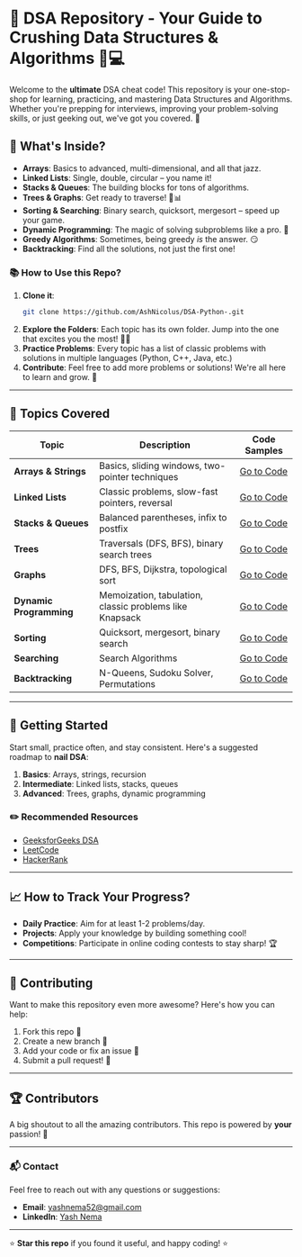 # 🚀 DSA Repository - Your Guide to Crushing Data Structures & Algorithms 🧠💻

Welcome to the **ultimate** DSA cheat code! This repository is your one-stop-shop for learning, practicing, and mastering Data Structures and Algorithms. Whether you're prepping for interviews, improving your problem-solving skills, or just geeking out, we've got you covered. 💪

## 🌟 What's Inside?

- **Arrays**: Basics to advanced, multi-dimensional, and all that jazz.
- **Linked Lists**: Single, double, circular – you name it!
- **Stacks & Queues**: The building blocks for tons of algorithms.
- **Trees & Graphs**: Get ready to traverse! 🌲📊
- **Sorting & Searching**: Binary search, quicksort, mergesort – speed up your game.
- **Dynamic Programming**: The magic of solving subproblems like a pro. 🔮
- **Greedy Algorithms**: Sometimes, being greedy *is* the answer. 😏
- **Backtracking**: Find all the solutions, not just the first one!

### 📚 How to Use this Repo?

1. **Clone it**: 
    ```bash
    git clone https://github.com/AshNicolus/DSA-Python-.git
    ```
2. **Explore the Folders**: Each topic has its own folder. Jump into the one that excites you the most! 🕵️‍♂️
3. **Practice Problems**: Every topic has a list of classic problems with solutions in multiple languages (Python, C++, Java, etc.)
4. **Contribute**: Feel free to add more problems or solutions! We're all here to learn and grow. 🍻

---

## 📝 Topics Covered

| Topic                   | Description                            | Code Samples |
|-------------------------|----------------------------------------|--------------|
| **Arrays & Strings**     | Basics, sliding windows, two-pointer techniques | [Go to Code](./Arrays) |
| **Linked Lists**         | Classic problems, slow-fast pointers, reversal | [Go to Code](./linked-lists) |
| **Stacks & Queues**      | Balanced parentheses, infix to postfix | [Go to Code](./stacks-queues) |
| **Trees**                | Traversals (DFS, BFS), binary search trees | [Go to Code](./trees) |
| **Graphs**               | DFS, BFS, Dijkstra, topological sort   | [Go to Code](./graphs) |
| **Dynamic Programming**  | Memoization, tabulation, classic problems like Knapsack | [Go to Code](./dp) |
| **Sorting**              | Quicksort, mergesort, binary search    | [Go to Code](./Sorting) |
| **Searching**            | Search Algorithms                      | [Go to Code](./Searching)|
| **Backtracking**         | N-Queens, Sudoku Solver, Permutations  | [Go to Code](./backtracking) |

---

## 🌱 Getting Started

Start small, practice often, and stay consistent. Here's a suggested roadmap to **nail DSA**:

1. **Basics**: Arrays, strings, recursion
2. **Intermediate**: Linked lists, stacks, queues
3. **Advanced**: Trees, graphs, dynamic programming

### ✏️ Recommended Resources

- [GeeksforGeeks DSA](https://www.geeksforgeeks.org/data-structures/)
- [LeetCode](https://leetcode.com)
- [HackerRank](https://www.hackerrank.com/domains/tutorials/10-days-of-javascript)

---

## 📈 How to Track Your Progress?

- **Daily Practice**: Aim for at least 1-2 problems/day.
- **Projects**: Apply your knowledge by building something cool! 
- **Competitions**: Participate in online coding contests to stay sharp! 🏆

---

## 🤝 Contributing

Want to make this repository even more awesome? Here's how you can help:

1. Fork this repo 🍴
2. Create a new branch 🚀
3. Add your code or fix an issue 🔨
4. Submit a pull request! 🎉

---

## 🏆 Contributors

A big shoutout to all the amazing contributors. This repo is powered by **your** passion! 💖

---

### 📬 Contact

Feel free to reach out with any questions or suggestions:

- **Email**: yashnema52@gmail.com
- **LinkedIn**: [Yash Nema](https://www.linkedin.com/in/yash-nema-57859727a/)


---

⭐️ **Star this repo** if you found it useful, and happy coding! ⭐️

